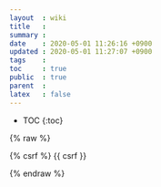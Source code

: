 ```yaml
---
layout  : wiki
title   : 
summary : 
date    : 2020-05-01 11:26:16 +0900
updated : 2020-05-01 11:27:07 +0900
tags    : 
toc     : true
public  : true
parent  : 
latex   : false
---
```

* TOC
{:toc}

{% raw %} 

{% csrf %}
{{ csrf }}

{% endraw %}
